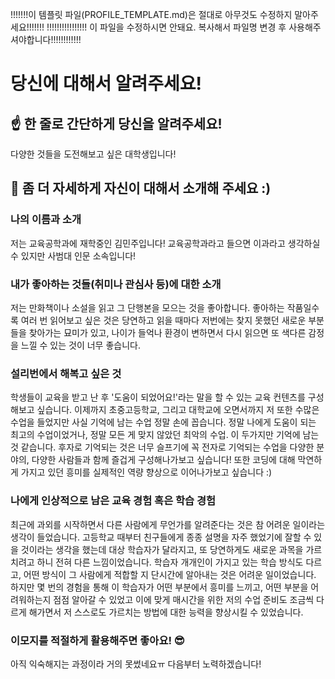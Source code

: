 !!!!!!!이 템플릿 파일(PROFILE_TEMPLATE.md)은 절대로 아무것도 수정하지 말아주세요!!!!!!!
!!!!!!!!!!!!!!!! 이 파일을 수정하시면 안돼요. 복사해서 파일명 변경 후 사용해주셔야합니다!!!!!!!!!!!!

# 당신에 대해서 알려주세요!

## ☝️ 한 줄로 간단하게 당신을 알려주세요!
다양한 것들을 도전해보고 싶은 대학생입니다!

## 🙌 좀 더 자세하게 자신이 대해서 소개해 주세요 :)

### 나의 이름과 소개
저는 교육공학과에 재학중인 김민주입니다! 교육공학과라고 들으면 이과라고 생각하실 수 있지만 사범대 인문 소속입니다!

### 내가 좋아하는 것들(취미나 관심사 등)에 대한 소개
저는 만화책이나 소설을 읽고 그 단행본을 모으는 것을 좋아합니다. 좋아하는 작품일수록 여러 번 읽어보고 싶은 것은 당연하고 읽을 때마다 저번에는 찾지 못했던 새로운 부분들을 찾아가는 묘미가 있고, 나이가 들억나 환경이 변하면서 다시 읽으면 또 색다른 감정을 느낄 수 있는 것이 너무 좋습니다.

### 설리번에서 해복고 싶은 것
학생들이 교육을 받고 난 후 '도움이 되었어요!'라는 말을 할 수 있는 교육 컨텐츠를 구성해보고 싶습니다. 이제까지 초중고등학교, 그리고 대학교에 오면서까지 저 또한 수많은 수업을 들었지만 사실 기억에 남는 수업 정말 손에 꼽습니다. 정말 나에게 도움이 되는 최고의 수업이었거나, 정말 모든 게 맞지 않았던 최악의 수업. 이 두가지만 기억에 남는 것 같습니다. 후자로 기억되는 것은 너무 슬프기에 꼭 전자로 기억되는 수업을 다양한 분야의, 다양한 사람들과 함께 즐겁게 구성해나가보고 싶습니다! 또한 코딩에 대해 막연하게 가지고 있던 흥미를 실제적인 역량 향상으로 이어나가보고 싶습니다 :)

### 나에게 인상적으로 남은 교육 경험 혹은 학습 경험
최근에 과외를 시작하면서 다른 사람에게 무언가를 알려준다는 것은 참 어려운 일이라는 생각이 들었습니다. 고등학교 때부터 친구들에게 종종 설명을 자주 했었기에 잘할 수 있을 것이라는 생각을 했는데 대상 학습자가 달라지고, 또 당연하게도 새로운 과목을 가르치려고 하니 전혀 다른 느낌이었습니다. 학습자 개개인이 가지고 있는 학습 방식도 다르고, 어떤 방식이 그 사람에게 적합할 지 단시간에 알아내는 것은 어려운 일이었습니다. 하지만 몇 번의 경험을 통해 이 학습자가 어떤 부분에서 흥미를 느끼고, 어떤 부분을 어려워하는지 점점 알아갈 수 있었고 이에 맞게 매시간을 위한 저의 수업 준비도 조금씩 다르게 해가면서 저 스스로도 가르치는 방법에 대한 능력을 향상시킬 수 있었습니다.

### 이모지를 적절하게 활용해주면 좋아요! 😎
아직 익숙해지는 과정이라 거의 못썼네요ㅠ 다음부터 노력하겠습니다!
